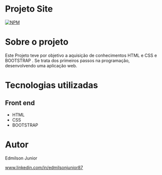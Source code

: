 # Projeto Site 

[![NPM](https://img.shields.io/npm/l/react)](https://github.com/Junior-Hugos/Projeto-Site/blob/main/LICENSE)

# Sobre o projeto


Este Projeto teve por objetivo a aquisição de conhecimentos HTML e CSS e BOOTSTRAP . Se trata dos primeiros passos na programação, desenvolvendo uma aplicação web.


# Tecnologias utilizadas
## Front end
- HTML
-  CSS
- BOOTSTRAP 


# Autor

Edmilson Junior

www.linkedin.com/in/edmilsonjunior87
